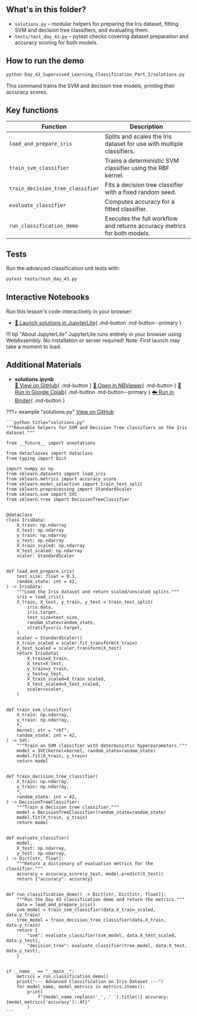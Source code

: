 ## What's in this folder?

- `solutions.py` – modular helpers for preparing the Iris dataset, fitting SVM and decision tree classifiers, and evaluating them.
- `tests/test_day_43.py` – pytest checks covering dataset preparation and accuracy scoring for both models.

## How to run the demo

```bash
python Day_43_Supervised_Learning_Classification_Part_2/solutions.py
```

This command trains the SVM and decision tree models, printing their accuracy scores.

## Key functions

| Function | Description |
| --- | --- |
| `load_and_prepare_iris` | Splits and scales the Iris dataset for use with multiple classifiers. |
| `train_svm_classifier` | Trains a deterministic SVM classifier using the RBF kernel. |
| `train_decision_tree_classifier` | Fits a decision tree classifier with a fixed random seed. |
| `evaluate_classifier` | Computes accuracy for a fitted classifier. |
| `run_classification_demo` | Executes the full workflow and returns accuracy metrics for both models. |

## Tests

Run the advanced classification unit tests with:

```bash
pytest tests/test_day_43.py
```



## Interactive Notebooks

Run this lesson's code interactively in your browser:

- [🚀 Launch solutions in JupyterLite](../../jupyterlite/lab?path=Day_43_Supervised_Learning_Classification_Part_2/solutions.ipynb){ .md-button .md-button--primary }

!!! tip "About JupyterLite"
    JupyterLite runs entirely in your browser using WebAssembly. No installation or server required! Note: First launch may take a moment to load.
## Additional Materials

- **solutions.ipynb**  
  [📁 View on GitHub](https://github.com/saint2706/Coding-For-MBA/blob/main/Day_43_Supervised_Learning_Classification_Part_2/solutions.ipynb){ .md-button } 
  [📓 Open in NBViewer](https://nbviewer.org/github/saint2706/Coding-For-MBA/blob/main/Day_43_Supervised_Learning_Classification_Part_2/solutions.ipynb){ .md-button } 
  [🚀 Run in Google Colab](https://colab.research.google.com/github/saint2706/Coding-For-MBA/blob/main/Day_43_Supervised_Learning_Classification_Part_2/solutions.ipynb){ .md-button .md-button--primary } 
  [☁️ Run in Binder](https://mybinder.org/v2/gh/saint2706/Coding-For-MBA/main?filepath=Day_43_Supervised_Learning_Classification_Part_2/solutions.ipynb){ .md-button }

???+ example "solutions.py"
    [View on GitHub](https://github.com/saint2706/Coding-For-MBA/blob/main/Day_43_Supervised_Learning_Classification_Part_2/solutions.py)

    ```python title="solutions.py"
    """Reusable helpers for SVM and Decision Tree classifiers on the Iris dataset."""

    from __future__ import annotations

    from dataclasses import dataclass
    from typing import Dict

    import numpy as np
    from sklearn.datasets import load_iris
    from sklearn.metrics import accuracy_score
    from sklearn.model_selection import train_test_split
    from sklearn.preprocessing import StandardScaler
    from sklearn.svm import SVC
    from sklearn.tree import DecisionTreeClassifier


    @dataclass
    class IrisData:
        X_train: np.ndarray
        X_test: np.ndarray
        y_train: np.ndarray
        y_test: np.ndarray
        X_train_scaled: np.ndarray
        X_test_scaled: np.ndarray
        scaler: StandardScaler


    def load_and_prepare_iris(
        test_size: float = 0.3,
        random_state: int = 42,
    ) -> IrisData:
        """Load the Iris dataset and return scaled/unscaled splits."""
        iris = load_iris()
        X_train, X_test, y_train, y_test = train_test_split(
            iris.data,
            iris.target,
            test_size=test_size,
            random_state=random_state,
            stratify=iris.target,
        )
        scaler = StandardScaler()
        X_train_scaled = scaler.fit_transform(X_train)
        X_test_scaled = scaler.transform(X_test)
        return IrisData(
            X_train=X_train,
            X_test=X_test,
            y_train=y_train,
            y_test=y_test,
            X_train_scaled=X_train_scaled,
            X_test_scaled=X_test_scaled,
            scaler=scaler,
        )


    def train_svm_classifier(
        X_train: np.ndarray,
        y_train: np.ndarray,
        *,
        kernel: str = "rbf",
        random_state: int = 42,
    ) -> SVC:
        """Train an SVM classifier with deterministic hyperparameters."""
        model = SVC(kernel=kernel, random_state=random_state)
        model.fit(X_train, y_train)
        return model


    def train_decision_tree_classifier(
        X_train: np.ndarray,
        y_train: np.ndarray,
        *,
        random_state: int = 42,
    ) -> DecisionTreeClassifier:
        """Train a decision tree classifier."""
        model = DecisionTreeClassifier(random_state=random_state)
        model.fit(X_train, y_train)
        return model


    def evaluate_classifier(
        model,
        X_test: np.ndarray,
        y_test: np.ndarray,
    ) -> Dict[str, float]:
        """Return a dictionary of evaluation metrics for the classifier."""
        accuracy = accuracy_score(y_test, model.predict(X_test))
        return {"accuracy": accuracy}


    def run_classification_demo() -> Dict[str, Dict[str, float]]:
        """Run the Day 43 classification demo and return the metrics."""
        data = load_and_prepare_iris()
        svm_model = train_svm_classifier(data.X_train_scaled, data.y_train)
        tree_model = train_decision_tree_classifier(data.X_train, data.y_train)
        return {
            "svm": evaluate_classifier(svm_model, data.X_test_scaled, data.y_test),
            "decision_tree": evaluate_classifier(tree_model, data.X_test, data.y_test),
        }


    if __name__ == "__main__":
        metrics = run_classification_demo()
        print("--- Advanced Classification on Iris Dataset ---")
        for model_name, model_metrics in metrics.items():
            print(
                f"{model_name.replace('_', ' ').title()} accuracy: {model_metrics['accuracy']:.4f}"
            )
    ```
